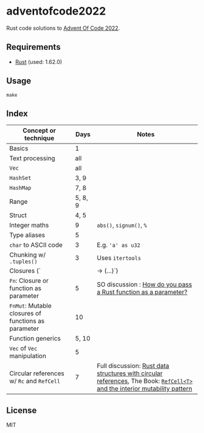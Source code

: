 # adventofcode2022

Rust code solutions to [Advent Of Code 2022](https://adventofcode.com/2022/).

## Requirements

* [Rust](https://www.rust-lang.org/) (used: 1.62.0)

## Usage

```
make
```

## Index

| Concept or technique | Days | Notes |
|---|---|---|
| Basics | 1 | |
| Text processing | all | |
| `Vec` | all | |
| `HashSet` | 3, 9 | |
| `HashMap` | 7, 8 | |
| Range | 5, 8, 9 | |
| Struct | 4, 5 | |
| Integer maths | 9 | `abs()`, `signum()`, `%` |
| Type aliases | 5 | |
| `char` to ASCII code | 3 | E.g. `'a' as u32` |
| Chunking w/ `.tuples()` | 3 | Uses `itertools` |
| Closures (`|| -> (...)`) | 10 | |
| `Fn`: Closure or function as parameter | 5 | SO discussion : [How do you pass a Rust function as a parameter?](https://stackoverflow.com/questions/36390665/how-do-you-pass-a-rust-function-as-a-parameter) |
| `FnMut`: Mutable closures of functions as parameter | 10 | |
| Function generics | 5, 10 | |
| `Vec` of `Vec` manipulation | 5 | |
| Circular references w/ `Rc` and `RefCell` | 7 | Full discussion: [Rust data structures with circular references](https://eli.thegreenplace.net/2021/rust-data-structures-with-circular-references/), The Book: [`RefCell<T>` and the interior mutability pattern](https://doc.rust-lang.org/book/ch15-05-interior-mutability.html) |

## License

MIT
